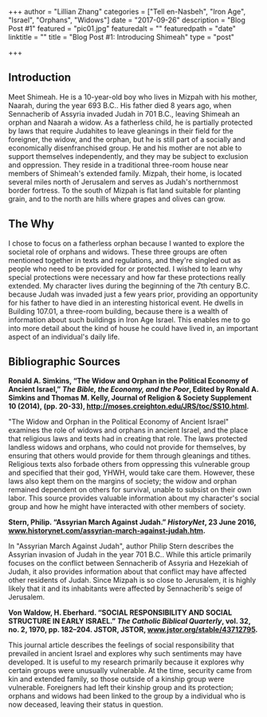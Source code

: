 +++
author = "Lillian Zhang"
categories = ["Tell en-Nasbeh", "Iron Age", "Israel", "Orphans", "Widows"]
date = "2017-09-26"
description = "Blog Post #1"
featured = "pic01.jpg"
featuredalt = ""
featuredpath = "date"
linktitle = ""
title = "Blog Post #1: Introducing Shimeah"
type = "post"

+++

## Introduction

Meet Shimeah. He is a 10-year-old boy who lives in Mizpah with his mother, Naarah, during the year 693 B.C.. His father died 8 years ago, when Sennacherib of Assyria invaded Judah in 701 B.C., leaving Shimeah an orphan and Naarah a widow. As a fatherless child, he is partially protected by laws that require Judahites to leave gleanings in their field for the foreigner, the widow, and the orphan, but he is still part of a socially and economically disenfranchised group. He and his mother are not able to support themselves independently, and they may be subject to exclusion and oppression. They reside in a traditional three-room house near members of Shimeah's extended family. Mizpah, their home, is located several miles north of Jerusalem and serves as Judah's northernmost border fortress. To the south of Mizpah is flat land suitable for planting grain, and to the north are hills where grapes and olives can grow.

## The Why

I chose to focus on a fatherless orphan because I wanted to explore the societal role of orphans and widows. These three groups are often mentioned together in texts and regulations, and they're singled out as people who need to be provided for or protected. I wished to learn why special protections were necessary and how far these protections really extended. My character lives during the beginning of the 7th century B.C. because Judah was invaded just a few years prior, providing an opportunity for his father to have died in an interesting historical event. He dwells in Building 107.01, a three-room building, because there is a wealth of information about such buildings in Iron Age Israel. This enables me to go into more detail about the kind of house he could have lived in, an important aspect of an individual's daily life.

## Bibliographic Sources

__Ronald A. Simkins, “The Widow and Orphan in the Political Economy of Ancient Israel,” _The Bible, the Economy, and the Poor_, Edited by Ronald A. Simkins and Thomas M. Kelly, Journal of Religion & Society Supplement 10 (2014), (pp. 20-33), http://moses.creighton.edu/JRS/toc/SS10.html.__

"The Widow and Orphan in the Political Economy of Ancient Israel" examines the role of widows and orphans in ancient Israel, and the place that religious laws and texts had in creating that role. The laws protected landless widows and orphans, who could not provide for themselves, by ensuring that others would provide for them through gleanings and tithes. Religious texts also forbade others from oppressing this vulnerable group and specified that their god, YHWH, would take care them. However, these laws also kept them on the margins of society; the widow and orphan remained dependent on others for survival, unable to subsist on their own labor. This source provides valuable information about my character's social group and how he might have interacted with other members of society.

__Stern, Philip. “Assyrian March Against Judah.” _HistoryNet_, 23 June 2016, www.historynet.com/assyrian-march-against-judah.htm.__

In "Assyrian March Against Judah", author Philip Stern describes the Assyrian invasion of Judah in the year 701 B.C.. While this article primarily focuses on the conflict between Sennacherib of Assyria and Hezekiah of Judah, it also provides information about that conflict may have affected other residents of Judah. Since Mizpah is so close to Jerusalem, it is highly likely that it and its inhabitants were affected by Sennacherib's seige of Jerusalem.

__Von Waldow, H. Eberhard. “SOCIAL RESPONSIBILITY AND SOCIAL STRUCTURE IN EARLY ISRAEL.” _The Catholic Biblical Quarterly_, vol. 32, no. 2, 1970, pp. 182–204. JSTOR, JSTOR, www.jstor.org/stable/43712795.__

This journal article describes the feelings of social responsibility that prevailed in ancient Israel and explores why such sentiments may have developed. It is useful to my research primarily because it explores why certain groups were unusually vulnerable. At the time, security came from kin and extended family, so those outside of a kinship group were vulnerable. Foreigners had left their kinship group and its protection; orphans and widows had been linked to the group by a individual who is now deceased, leaving their status in question. 

